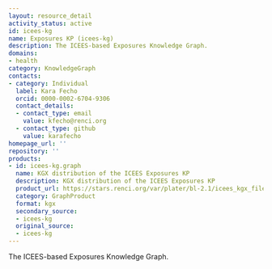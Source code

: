```yaml
---
layout: resource_detail
activity_status: active
id: icees-kg
name: Exposures KP (icees-kg)
description: The ICEES-based Exposures Knowledge Graph.
domains:
- health
category: KnowledgeGraph
contacts:
- category: Individual
  label: Kara Fecho
  orcid: 0000-0002-6704-9306
  contact_details:
  - contact_type: email
    value: kfecho@renci.org
  - contact_type: github
    value: karafecho
homepage_url: ''
repository: ''
products:
- id: icees-kg.graph
  name: KGX distribution of the ICEES Exposures KP
  description: KGX distribution of the ICEES Exposures KP
  product_url: https://stars.renci.org/var/plater/bl-2.1/icees_kgx_files/
  category: GraphProduct
  format: kgx
  secondary_source:
  - icees-kg
  original_source:
  - icees-kg
---
```


The ICEES-based Exposures Knowledge Graph.

